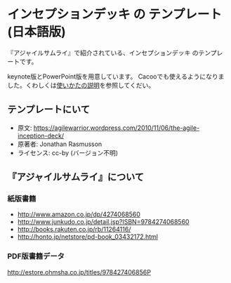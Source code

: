 # インセプションデッキ の テンプレート (日本語版)

『アジャイルサムライ』で紹介されている、インセプションデッキ のテンプレートです。

keynote版とPowerPoint版を用意しています。
Cacooでも使えるようになりました。くわしくは[使いかたの説明](./blank-inception-deck1-ja.cacoo.md)を参照してくだい。

## テンプレートにいて

* 原文: https://agilewarrior.wordpress.com/2010/11/06/the-agile-inception-deck/
* 原著者: Jonathan Rasmusson
* ライセンス: cc-by (バージョン不明)

## 『アジャイルサムライ』について

### 紙版書籍

* http://www.amazon.co.jp/dp/4274068560
* http://www.junkudo.co.jp/detail.jsp?ISBN=9784274068560
* http://books.rakuten.co.jp/rb/11264116/
* http://honto.jp/netstore/pd-book_03432172.html

### PDF版書籍データ
http://estore.ohmsha.co.jp/titles/978427406856P
